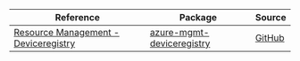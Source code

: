 | Reference | Package | Source |
|---|---|---|
|[Resource Management - Deviceregistry](mgmt-deviceregistry-readme.md)|[azure-mgmt-deviceregistry](https://pypi.org/project/azure-mgmt-deviceregistry)|[GitHub](https://github.com/Azure/azure-sdk-for-python/blob/main/sdk/deviceregistry/azure-mgmt-deviceregistry)|
